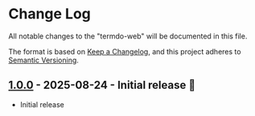 # Change Log

All notable changes to the "termdo-web" will be documented in this file.

The format is based on [Keep a Changelog](https://keepachangelog.com/en/1.0.0/), and this project adheres to [Semantic Versioning](https://semver.org/spec/v2.0.0.html).

## [1.0.0] - 2025-08-24 - Initial release 🎉

- Initial release

[1.0.0]: https://github.com/termdo-inc/termdo-web/releases/tag/v1.0.0
